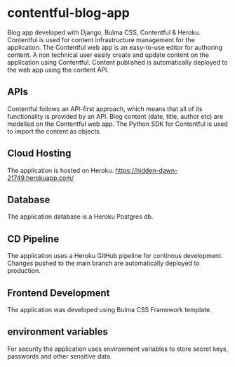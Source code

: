 # contentful-blog-app
Blog app developed with Django, Bulma CSS, Contentful & Heroku. Contentful is used for content infrastructure management for the application. 
The Contentful web app is an easy-to-use editor for authoring content. A non technical user easily create and update content on the application using Contentful.
Content published is automatically deployed to the web app using the content API.

## APIs
Contentful follows an API-first approach, which means that all of its functionality is provided by an API. Blog content (date, title, author etc) are modelled on the Contentful web app.
The Python SDK for Contentful is used to import the content as objects.

## Cloud Hosting
The application is hosted on Heroku. https://hidden-dawn-21749.herokuapp.com/

## Database
The application database is a Heroku Postgres db.

## CD Pipeline
The application uses a Heroku GitHub pipeline for continous development. Changes pushed to the main branch are automatically deployed to production.

## Frontend Development
The application was developed using Bulma CSS Framework template.

## environment variables
For security the application uses environment variables to store secret keys, passwords and other sensitive data.

